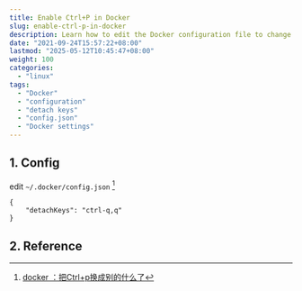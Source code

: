 ```yaml
---
title: Enable Ctrl+P in Docker
slug: enable-ctrl-p-in-docker
description: Learn how to edit the Docker configuration file to change default detach keys. This guide provides a simple example using the 'config.json' file.
date: "2021-09-24T15:57:22+08:00"
lastmod: "2025-05-12T10:45:47+08:00"
weight: 100
categories:
  - "linux"
tags:
  - "Docker"
  - "configuration"
  - "detach keys"
  - "config.json"
  - "Docker settings"
---
```


<!-- markdown-front-matter -->

## 1. Config

edit `~/.docker/config.json` [^1]

```
{
    "detachKeys": "ctrl-q,q"
}
```

## 2. Reference

[^1]: [docker ：把Ctrl+p换成别的什么了](https://cloud.tencent.com/developer/ask/82394)
